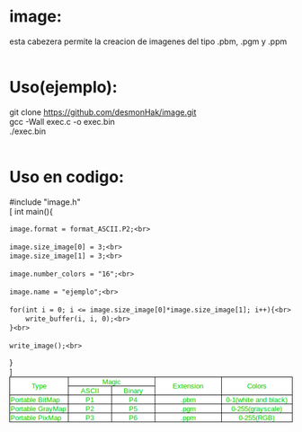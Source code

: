 # image:
esta cabezera permite la creacion de imagenes del tipo .pbm, .pgm y .ppm<br>
<br>
# Uso(ejemplo):<br>
git clone https://github.com/desmonHak/image.git<br>
gcc -Wall exec.c -o exec.bin<br>
./exec.bin<br>
<br>
# Uso en codigo:<br>
#include "image.h"<br>
[
int main(){<br>

    image.format = format_ASCII.P2;<br>
    
    image.size_image[0] = 3;<br>
    image.size_image[1] = 3;<br>

    image.number_colors = "16";<br>

    image.name = "ejemplo";<br>

    for(int i = 0; i <= image.size_image[0]*image.size_image[1]; i++){<br>
        write_buffer(i, i, 0);<br>
    }<br>

    write_image();<br>

}<br>
]
<br>
 ![Alt text](https://github.com/desmonHak/image/blob/main/68747470733a2f2f6d656469612e6765656b73666f726765656b732e6f72672f77702d636f6e74656e742f75706c6f6164732f6e657470626d2e706e67?raw=true) 
